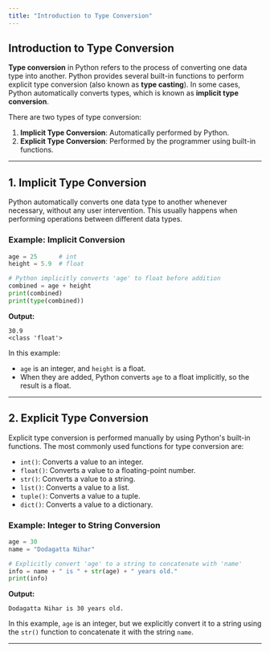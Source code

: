 ```yaml
---
title: "Introduction to Type Conversion"
---
```


## Introduction to Type Conversion

**Type conversion** in Python refers to the process of converting one data type into another. Python provides several built-in functions to perform explicit type conversion (also known as **type casting**). In some cases, Python automatically converts types, which is known as **implicit type conversion**.

There are two types of type conversion:
1. **Implicit Type Conversion**: Automatically performed by Python.
2. **Explicit Type Conversion**: Performed by the programmer using built-in functions.

---

## 1. Implicit Type Conversion

Python automatically converts one data type to another whenever necessary, without any user intervention. This usually happens when performing operations between different data types.

### Example: Implicit Conversion
```python
age = 25      # int
height = 5.9  # float

# Python implicitly converts 'age' to float before addition
combined = age + height
print(combined)
print(type(combined))
```

**Output:**
```
30.9
<class 'float'>
```

In this example:
- `age` is an integer, and `height` is a float.
- When they are added, Python converts `age` to a float implicitly, so the result is a float.

---

## 2. Explicit Type Conversion

Explicit type conversion is performed manually by using Python's built-in functions. The most commonly used functions for type conversion are:
- `int()`: Converts a value to an integer.
- `float()`: Converts a value to a floating-point number.
- `str()`: Converts a value to a string.
- `list()`: Converts a value to a list.
- `tuple()`: Converts a value to a tuple.
- `dict()`: Converts a value to a dictionary.

### Example: Integer to String Conversion
```python
age = 30
name = "Dodagatta Nihar"

# Explicitly convert 'age' to a string to concatenate with 'name'
info = name + " is " + str(age) + " years old."
print(info)
```

**Output:**
```
Dodagatta Nihar is 30 years old.
```

In this example, `age` is an integer, but we explicitly convert it to a string using the `str()` function to concatenate it with the string `name`.

---